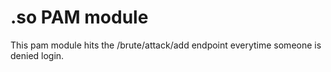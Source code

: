 # .so PAM module
This pam module hits the /brute/attack/add endpoint everytime someone is denied login.